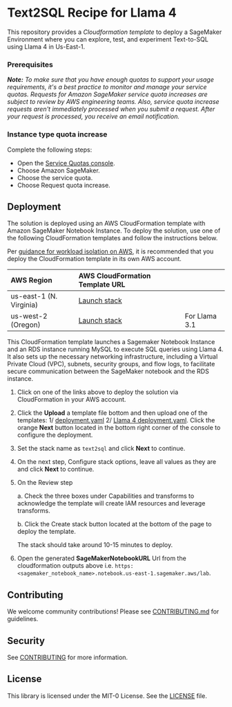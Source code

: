 # Text2SQL Recipe for Llama 4

This repository provides a *Cloudformation template* to deploy a SageMaker Environment where you can explore, test, and experiment Text-to-SQL using Llama 4 in Us-East-1.

### Prerequisites

***Note:** To make sure that you have enough quotas to support your usage requirements, it's a best practice to monitor and manage your service quotas. Requests for Amazon SageMaker service quota increases are subject to review by AWS engineering teams. Also, service quota increase requests aren't immediately processed when you submit a request. After your request is processed, you receive an email notification.*

### Instance type quota increase

Complete the following steps:

- Open the [Service Quotas console](https://console.aws.amazon.com/servicequotas/).
- Choose Amazon SageMaker.
- Choose the service quota.
- Choose Request quota increase.

## Deployment

The solution is deployed using an AWS CloudFormation template with Amazon SageMaker Notebook Instance. To deploy the solution, use one of the following CloudFormation templates and follow the instructions below.

Per [guidance for workload isolation on AWS](https://aws.amazon.com/solutions/guidance/workload-isolation-on-aws/), it is recommended that you deploy the CloudFormation template in its own AWS account.

| AWS Region | AWS CloudFormation Template URL | |
|:-----------|:----------------------------|:-|
| us-east-1 (N. Virginia) |<a href="https://console.aws.amazon.com/cloudformation/home?region=us-east-1#/stacks/new?stackName=text2sql&templateURL=" target="_blank">Launch stack</a> ||
| us-west-2 (Oregon) |<a href="https://console.aws.amazon.com/cloudformation/home?region=us-west-2#/stacks/new?stackName=text2sql&templateURL=" target="_blank">Launch stack</a> |For Llama 3.1|


This CloudFormation template launches a Sagemaker Notebook Instance and an RDS instance running MySQL to execute SQL queries using Llama 4. It also sets up the necessary networking infrastructure, including a Virtual Private Cloud (VPC), subnets, security groups, and flow logs, to facilitate secure communication between the SageMaker notebook and the RDS instance.

1. Click on one of the links above to deploy the solution via CloudFormation in your AWS account. 

2. Click the **Upload** a template file bottom and then upload one of the templates: 1/ [deployment.yaml](cloudformation/text2sql.yaml) 2/ [Llama 4 deployment.yaml](cloudformation/text2sql-v2.yaml). Click the orange **Next** button located in the bottom right corner of the console to configure the deployment.

3. Set the stack name as `text2sql` and click **Next** to continue.

5. On the next step, Configure stack options, leave all values as they are and click **Next** to continue.

6. On the Review step

    a. Check the three boxes under Capabilities and transforms to acknowledge the template will create IAM resources and leverage transforms.

    b. Click the Create stack button located at the bottom of the page to deploy the template.

    The stack should take around 10-15 minutes to deploy.

7. Open the generated **SageMakerNotebookURL** Url from the cloudformation outputs above i.e. `https:<sagemaker_notebook_name>.notebook.us-east-1.sagemaker.aws/lab`. 

## Contributing

We welcome community contributions! Please see [CONTRIBUTING.md](CONTRIBUTING.md) for guidelines.

## Security

See [CONTRIBUTING](CONTRIBUTING.md#security-issue-notifications) for more information.

## License

This library is licensed under the MIT-0 License. See the [LICENSE](LICENSE) file.
